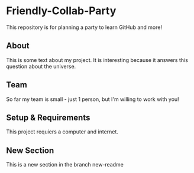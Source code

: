 # Friendly-Collab-Party

This repository is for planning a party to learn GitHub and more!

## About
This is some text about my project. It is interesting because it answers this question about the universe.

## Team
So far my team is small - just 1 person, but I'm willing to work with you!

## Setup & Requirements
This project requiers a computer and internet.

## New Section
This is a new section in the branch new-readme
